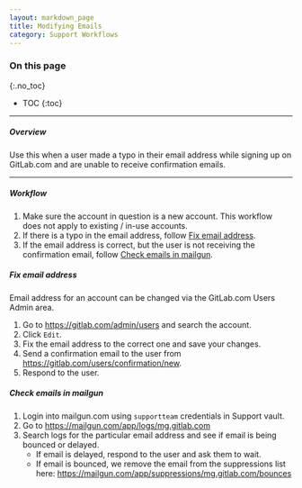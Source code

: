 ```yaml
---
layout: markdown_page
title: Modifying Emails
category: Support Workflows
---
```


### On this page
{:.no_toc}

- TOC
{:toc}

----

##### Overview

Use this when a user made a typo in their email address while signing up on GitLab.com and are unable to receive confirmation emails.


______________

##### Workflow

1. Make sure the account in question is a new account. This workflow does not apply to existing / in-use accounts.
1. If there is a typo in the email address, follow [Fix email address](#fix-email-address).
2. If the email address is correct, but the user is not receiving the confirmation email, follow [Check emails in mailgun](#check-emails-in-mailgun).

##### Fix email address

Email address for an account can be changed via the GitLab.com Users Admin area.

1. Go to https://gitlab.com/admin/users and search the account.
2. Click `Edit`.
3. Fix the email address to the correct one and save your changes.
4. Send a confirmation email to the user from https://gitlab.com/users/confirmation/new.
5. Respond to the user.

##### Check emails in mailgun

1. Login into mailgun.com using `supportteam` credentials in Support vault.
2. Go to https://mailgun.com/app/logs/mg.gitlab.com
3. Search logs for the particular email address and see if email is being bounced or delayed.
    + If email is delayed, respond to the user and ask them to wait.
    + If email is bounced, we remove the email from the suppressions list here: https://mailgun.com/app/suppressions/mg.gitlab.com/bounces

